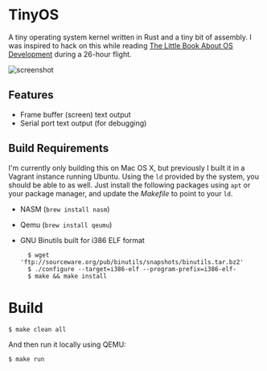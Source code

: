 # TinyOS

A tiny operating system kernel written in Rust and a tiny bit of assembly. I
was inspired to hack on this while reading [The Little Book About OS
Development][little book] during a 26-hour flight.

![screenshot](http://cl.ly/image/2a0a2e0J2s0F/Screen%20Shot%202015-02-01%20at%2011.33.31%20AM.png)

## Features

* Frame buffer (screen) text output
* Serial port text output (for debugging)

## Build Requirements

I'm currently only building this on Mac OS X, but previously I built it in a
Vagrant instance running Ubuntu. Using the `ld` provided by the system, you
should be able to as well.  Just install the following packages using `apt` or
your package manager, and update the _Makefile_ to point to your `ld`.

* NASM (`brew install nasm`)
* Qemu (`brew install qeumu`)
* GNU Binutils built for i386 ELF format

        $ wget 'ftp://sourceware.org/pub/binutils/snapshots/binutils.tar.bz2'
        $ ./configure --target=i386-elf --program-prefix=i386-elf-
        $ make && make install

# Build

```sh
$ make clean all
```

And then run it locally using QEMU:

```sh
$ make run
```

[little book]: http://littleosbook.github.io/
[binutils]: http://www.gnu.org/software/binutils/
